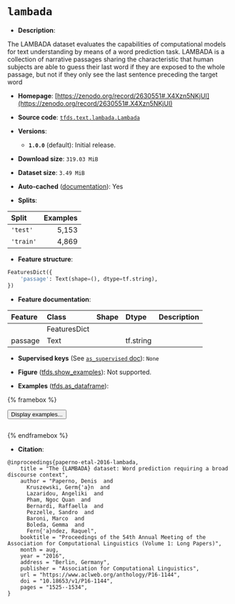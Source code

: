 <div itemscope itemtype="http://schema.org/Dataset">
  <div itemscope itemprop="includedInDataCatalog" itemtype="http://schema.org/DataCatalog">
    <meta itemprop="name" content="TensorFlow Datasets" />
  </div>
  <meta itemprop="name" content="lambada" />
  <meta itemprop="description" content="The LAMBADA dataset evaluates the capabilities of computational&#10;models for text understanding by means of a word prediction task. LAMBADA is a&#10;collection of narrative passages sharing the characteristic that human subjects&#10;are able to guess their last word if they are exposed to the whole passage, but&#10;not if they only see the last sentence preceding the target word&#10;&#10;To use this dataset:&#10;&#10;```python&#10;import tensorflow_datasets as tfds&#10;&#10;ds = tfds.load(&#x27;lambada&#x27;, split=&#x27;train&#x27;)&#10;for ex in ds.take(4):&#10;  print(ex)&#10;```&#10;&#10;See [the guide](https://www.tensorflow.org/datasets/overview) for more&#10;informations on [tensorflow_datasets](https://www.tensorflow.org/datasets).&#10;&#10;" />
  <meta itemprop="url" content="https://www.tensorflow.org/datasets/catalog/lambada" />
  <meta itemprop="sameAs" content="https://zenodo.org/record/2630551#.X4Xzn5NKjUI" />
  <meta itemprop="citation" content="@inproceedings{paperno-etal-2016-lambada,&#10;    title = &quot;The {LAMBADA} dataset: Word prediction requiring a broad discourse context&quot;,&#10;    author = &quot;Paperno, Denis  and&#10;      Kruszewski, Germ{&#x27;a}n  and&#10;      Lazaridou, Angeliki  and&#10;      Pham, Ngoc Quan  and&#10;      Bernardi, Raffaella  and&#10;      Pezzelle, Sandro  and&#10;      Baroni, Marco  and&#10;      Boleda, Gemma  and&#10;      Fern{&#x27;a}ndez, Raquel&quot;,&#10;    booktitle = &quot;Proceedings of the 54th Annual Meeting of the Association for Computational Linguistics (Volume 1: Long Papers)&quot;,&#10;    month = aug,&#10;    year = &quot;2016&quot;,&#10;    address = &quot;Berlin, Germany&quot;,&#10;    publisher = &quot;Association for Computational Linguistics&quot;,&#10;    url = &quot;https://www.aclweb.org/anthology/P16-1144&quot;,&#10;    doi = &quot;10.18653/v1/P16-1144&quot;,&#10;    pages = &quot;1525--1534&quot;,&#10;}" />
</div>

# `lambada`


*   **Description**:

The LAMBADA dataset evaluates the capabilities of computational models for text
understanding by means of a word prediction task. LAMBADA is a collection of
narrative passages sharing the characteristic that human subjects are able to
guess their last word if they are exposed to the whole passage, but not if they
only see the last sentence preceding the target word

*   **Homepage**:
    [https://zenodo.org/record/2630551#.X4Xzn5NKjUI](https://zenodo.org/record/2630551#.X4Xzn5NKjUI)

*   **Source code**:
    [`tfds.text.lambada.Lambada`](https://github.com/tensorflow/datasets/tree/master/tensorflow_datasets/text/lambada/lambada.py)

*   **Versions**:

    *   **`1.0.0`** (default): Initial release.

*   **Download size**: `319.03 MiB`

*   **Dataset size**: `3.49 MiB`

*   **Auto-cached**
    ([documentation](https://www.tensorflow.org/datasets/performances#auto-caching)):
    Yes

*   **Splits**:

Split     | Examples
:-------- | -------:
`'test'`  | 5,153
`'train'` | 4,869

*   **Feature structure**:

```python
FeaturesDict({
    'passage': Text(shape=(), dtype=tf.string),
})
```

*   **Feature documentation**:

Feature | Class        | Shape | Dtype     | Description
:------ | :----------- | :---- | :-------- | :----------
        | FeaturesDict |       |           |
passage | Text         |       | tf.string |

*   **Supervised keys** (See
    [`as_supervised` doc](https://www.tensorflow.org/datasets/api_docs/python/tfds/load#args)):
    `None`

*   **Figure**
    ([tfds.show_examples](https://www.tensorflow.org/datasets/api_docs/python/tfds/visualization/show_examples)):
    Not supported.

*   **Examples**
    ([tfds.as_dataframe](https://www.tensorflow.org/datasets/api_docs/python/tfds/as_dataframe)):

<!-- mdformat off(HTML should not be auto-formatted) -->

{% framebox %}

<button id="displaydataframe">Display examples...</button>
<div id="dataframecontent" style="overflow-x:auto"></div>
<script>
const url = "https://storage.googleapis.com/tfds-data/visualization/dataframe/lambada-1.0.0.html";
const dataButton = document.getElementById('displaydataframe');
dataButton.addEventListener('click', async () => {
  // Disable the button after clicking (dataframe loaded only once).
  dataButton.disabled = true;

  const contentPane = document.getElementById('dataframecontent');
  try {
    const response = await fetch(url);
    // Error response codes don't throw an error, so force an error to show
    // the error message.
    if (!response.ok) throw Error(response.statusText);

    const data = await response.text();
    contentPane.innerHTML = data;
  } catch (e) {
    contentPane.innerHTML =
        'Error loading examples. If the error persist, please open '
        + 'a new issue.';
  }
});
</script>

{% endframebox %}

<!-- mdformat on -->

*   **Citation**:

```
@inproceedings{paperno-etal-2016-lambada,
    title = "The {LAMBADA} dataset: Word prediction requiring a broad discourse context",
    author = "Paperno, Denis  and
      Kruszewski, Germ{'a}n  and
      Lazaridou, Angeliki  and
      Pham, Ngoc Quan  and
      Bernardi, Raffaella  and
      Pezzelle, Sandro  and
      Baroni, Marco  and
      Boleda, Gemma  and
      Fern{'a}ndez, Raquel",
    booktitle = "Proceedings of the 54th Annual Meeting of the Association for Computational Linguistics (Volume 1: Long Papers)",
    month = aug,
    year = "2016",
    address = "Berlin, Germany",
    publisher = "Association for Computational Linguistics",
    url = "https://www.aclweb.org/anthology/P16-1144",
    doi = "10.18653/v1/P16-1144",
    pages = "1525--1534",
}
```

